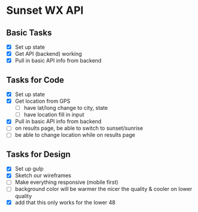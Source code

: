 # Sunset WX API

## Basic Tasks
- [x] Set up state
- [x] Get API (backend) working
- [x] Pull in basic API info from backend

## Tasks for Code
- [x] Set up state
- [x] Get location from GPS
  - [ ] have lat/long change to city, state
  - [ ] have location fill in input
- [x] Pull in basic API info from backend
- [ ] on results page, be able to switch to sunset/sunrise
- [ ] be able to change location while on results page

## Tasks for Design
- [x] Set up gulp
- [x] Sketch our wireframes
- [ ] Make everything responsive (mobile first)
- [ ] background color will be warmer the nicer the quality & cooler on lower quality
- [x] add that this only works for the lower 48 
